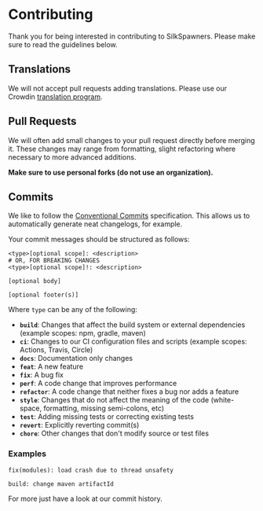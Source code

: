 # Contributing

Thank you for being interested in contributing to SilkSpawners. Please make sure to read the guidelines
below.

## Translations

We will not accept pull requests adding translations. Please use our Crowdin [translation program](https://crowdin.com/project/silkspawners/de).

## Pull Requests

We will often add small changes to your pull request directly before merging it. These changes may range from formatting, slight refactoring where necessary to more advanced additions.

**Make sure to use personal forks (do not use an organization).**

## Commits

We like to follow the [Conventional Commits](https://www.conventionalcommits.org) specification. This allows us to automatically generate neat changelogs, for example.

Your commit messages should be structured as follows:
```
<type>[optional scope]: <description>
# OR, FOR BREAKING CHANGES
<type>[optional scope]!: <description>

[optional body]

[optional footer(s)]
```

Where `type` can be any of the following:

* **`build`**: Changes that affect the build system or external dependencies (example scopes: npm, gradle, maven)
* **`ci`**: Changes to our CI configuration files and scripts (example scopes: Actions, Travis, Circle)
* **`docs`**: Documentation only changes
* **`feat`**: A new feature
* **`fix`**: A bug fix
* **`perf`**: A code change that improves performance
* **`refactor`**: A code change that neither fixes a bug nor adds a feature
* **`style`**: Changes that do not affect the meaning of the code (white-space, formatting, missing semi-colons, etc)
* **`test`**: Adding missing tests or correcting existing tests
* **`revert`**: Explicitly reverting commit(s)
* **`chore`**: Other changes that don't modify source or test files

### Examples

```
fix(modules): load crash due to thread unsafety
```

```
build: change maven artifactId
```

For more just have a look at our commit history.
